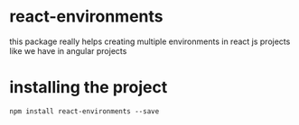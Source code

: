 # react-environments
this package really helps creating multiple environments in react js projects like we have in angular projects

# installing the project
<code>npm install react-environments --save </code>

